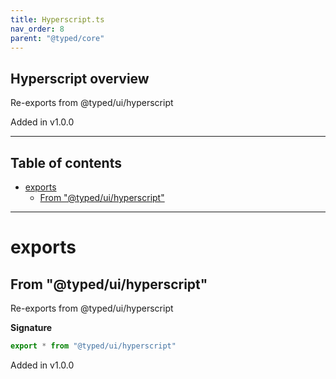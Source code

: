```yaml
---
title: Hyperscript.ts
nav_order: 8
parent: "@typed/core"
---
```


## Hyperscript overview

Re-exports from @typed/ui/hyperscript

Added in v1.0.0

---

<h2 class="text-delta">Table of contents</h2>

- [exports](#exports)
  - [From "@typed/ui/hyperscript"](#from-typeduihyperscript)

---

# exports

## From "@typed/ui/hyperscript"

Re-exports from @typed/ui/hyperscript

**Signature**

```ts
export * from "@typed/ui/hyperscript"
```

Added in v1.0.0
